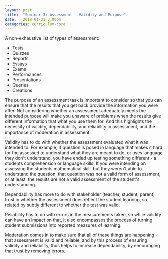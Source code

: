 ```yaml
---
layout: post
title:  "Seminar 3: Assessment - Validity and Purpose"
date:   2018-01-31 3:00pm
categories: curriculum-core
---
```

A non-exhaustive list of types of assessment:
* Tests
* Quizzes
* Reports
* Essays
* Exams
* Performances
* Presentations
* Queries
* Creations

The purpose of an assessment task is important to consider so that you can ensure that the results that you get back provide the information you were after. Not considering whether an assessment adequately meets the intended purpose will make you unaware of problems when the results give different information that what you use them for. And this highlights the necessity of validity, dependability, and reliability in assessment, and the importance of moderation in assessment.

Validity has to do with whether the assessment evaluated what it was intended to. For example, if question is posed in language that makes it hard for the assessed to understand what they are meant to do, or uses language they don't understand, you have ended up testing something different - a students comprehension or language skills. If you were intending on assessing the students mathematical skill, but they weren't able to understand the question, that question was not a valid form of assessment, or at least, the results are not a valid assessment of the student's understanding.

Dependability has more to do with stakeholder (teacher, student, parent) trust in whether the assessment does reflect the student learning, so related by subtly different to whether the test was valid.

Reliability has to do with errors in the measurements taken, so while validity can have an impact on that, it also encompasses the process of turning student submissions into reported measures of learning.

Moderation comes in to make sure that all of these things are happening - that assessment is valid and reliable, and by this process of ensuring validity and reliability, thus helps to increase dependability, by encouraging that trust by removing errors.